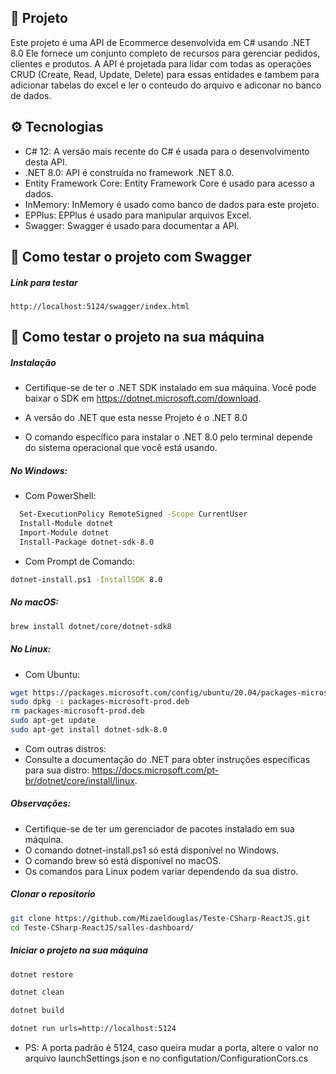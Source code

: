 ## 📱 Projeto
Este projeto é uma API de Ecommerce desenvolvida em C# usando .NET 8.0 Ele fornece um conjunto completo de recursos para gerenciar pedidos, clientes e produtos. A API é projetada para lidar com todas as operações CRUD (Create, Read, Update, Delete) para essas entidades e tambem para adicionar tabelas do excel e ler o conteudo do arquivo e adiconar no banco de dados.
## ⚙️ Tecnologias
* C# 12: A versão mais recente do C# é usada para o desenvolvimento desta API.  
* .NET 8.0:  API é construída no framework .NET 8.0.  
* Entity Framework Core: Entity Framework Core é usado para acesso a dados.  
* InMemory: InMemory é usado como banco de dados para este projeto.
* EPPlus: EPPlus é usado para manipular arquivos Excel.
* Swagger: Swagger é usado para documentar a API.

## 🧪 Como testar o projeto com Swagger

##### Link para testar
`http://localhost:5124/swagger/index.html`


## 🧪 Como testar o projeto na sua máquina

##### Instalação
- Certifique-se de ter o .NET SDK instalado em sua máquina. Você pode baixar o SDK em https://dotnet.microsoft.com/download.

- A versão do .NET que esta nesse Projeto é o .NET 8.0

- O comando específico para instalar o .NET 8.0 pelo terminal depende do sistema operacional que você está usando.

##### No Windows:
- Com PowerShell:
```bash
  Set-ExecutionPolicy RemoteSigned -Scope CurrentUser
  Install-Module dotnet
  Import-Module dotnet
  Install-Package dotnet-sdk-8.0
  ```
- Com Prompt de Comando:

```bash  
dotnet-install.ps1 -InstallSDK 8.0
```
##### No macOS:
```bash  
brew install dotnet/core/dotnet-sdk8
```
##### No Linux:

- Com Ubuntu:
```bash  
wget https://packages.microsoft.com/config/ubuntu/20.04/packages-microsoft-prod.deb -O packages-microsoft-prod.deb
sudo dpkg -i packages-microsoft-prod.deb
rm packages-microsoft-prod.deb
sudo apt-get update
sudo apt-get install dotnet-sdk-8.0
```
- Com outras distros:
- Consulte a documentação do .NET para obter instruções específicas para sua distro: https://docs.microsoft.com/pt-br/dotnet/core/install/linux.

##### Observações:

- Certifique-se de ter um gerenciador de pacotes instalado em sua máquina.
- O comando dotnet-install.ps1 só está disponível no Windows.
- O comando brew só está disponível no macOS.
- Os comandos para Linux podem variar dependendo da sua distro.

##### Clonar o repositorio
```bash
git clone https://github.com/Mizaeldouglas/Teste-CSharp-ReactJS.git
cd Teste-CSharp-ReactJS/salles-dashboard/
```


##### Iniciar o projeto na sua máquina

```bash
dotnet restore
```
```bash
dotnet clean
```
```bash
dotnet build
```
```bash
dotnet run urls=http://localhost:5124
```
* PS: A porta padrão é 5124, caso queira mudar a porta, altere o valor no arquivo launchSettings.json e no configutation/ConfigurationCors.cs